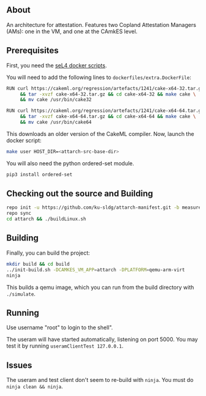 ## About
An architecture for attestation. Features two Copland Attestation Managers (AMs): one in the VM, and one at the CAmkES level.

## Prerequisites
First, you need the [seL4 docker scripts](https://docs.sel4.systems/projects/dockerfiles/).

You will need to add the following lines to `dockerfiles/extra.DockerFile`:
```sh
RUN curl https://cakeml.org/regression/artefacts/1241/cake-x64-32.tar.gz > cake-x64-64.tar.gz \
     && tar -xvzf cake-x64-32.tar.gz && cd cake-x64-32 && make cake \
     && mv cake /usr/bin/cake32

RUN curl https://cakeml.org/regression/artefacts/1241/cake-x64-64.tar.gz > cake-x64-64.tar.gz \
     && tar -xvzf cake-x64-64.tar.gz && cd cake-x64-64 && make cake \
     && mv cake /usr/bin/cake64
```

This downloads an older version of the CakeML compiler. Now, launch the docker script:
```sh
make user HOST_DIR=<attarch-src-base-dir>
```

You will also need the python ordered-set module.
```sh
pip3 install ordered-set
```

## Checking out the source and Building
```sh
repo init -u https://github.com/ku-sldg/attarch-manifest.git -b measurement_integration
repo sync
cd attarch && ./buildLinux.sh
```

## Building

Finally, you can build the project:
```sh
mkdir build && cd build
../init-build.sh -DCAMKES_VM_APP=attarch -DPLATFORM=qemu-arm-virt
ninja
```

This builds a qemu image, which you can run from the build directory with `./simulate`.

## Running

Use username "root" to login to the shell".

The useram will have started automatically, listening on port 5000. You may test it by running `useramClientTest 127.0.0.1`.

## Issues

The useram and test client don't seem to re-build with `ninja`. You must do `ninja clean && ninja`.
